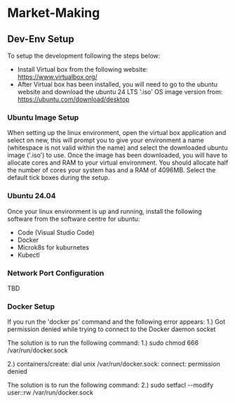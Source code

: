 # Market-Making

## Dev-Env Setup
To setup the development following the steps below:
-  Install Virtual box from the following website: https://www.virtualbox.org/
-  After Virtual box has been installed, you will need to go to the ubuntu website and download the ubuntu 24 LTS '.iso' OS image version from: https://ubuntu.com/download/desktop

### Ubuntu Image Setup
When setting up the linux environment, open the virtual box application and select on new, this will prompt you to give your environment a name (whitespace is not valid within the name) and select the downloaded ubuntu image ('.iso') to use. Once the image has been downloaded, you will have to allocate cores and RAM to your virtual environment. You should allocate half the number of cores your system has and a RAM of 4096MB. Select the default tick boxes during the setup. 

### Ubuntu 24.04
Once your linux environment is up and running, install the following software from the software centre for ubuntu:
  - Code (Visual Studio Code)
  - Docker
  - Microk8s for kuburnetes
  - Kubectl

### Network Port Configuration
TBD


### Docker Setup
If you run the 'docker ps' command and the following error appears:
  1.)  Got permission denied while trying to connect to the Docker daemon socket

The solution is to run the following command:
  1.) sudo chmod 666 /var/run/docker.sock

  2.) containers/create: dial unix /var/run/docker.sock: connect: permission denied
  
The solution is to run the following command:
  2.) sudo setfacl --modify user::rw /var/run/docker.sock
